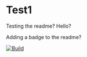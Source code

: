 # Test1
Testing the readme? Hello?

Adding a badge to the readme?

[![Build](https://github.com/Test123938/Test1/actions/workflows/build.yml/badge.svg)](https://github.com/Test123938/Test1/actions/workflows/build.yml)
